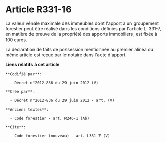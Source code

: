 # Article R331-16

La valeur vénale maximale des immeubles dont l'apport à un groupement forestier peut être réalisé dans les conditions
définies par l'article L. 331-7, en matière de preuve de la propriété des apports immobiliers, est fixée à 100 euros. 

La déclaration de faits de possession mentionnée au premier alinéa du même article est reçue par le notaire dans l'acte
d'apport.

**Liens relatifs à cet article**

	**Codifié par**:

	  - Décret n°2012-836 du 29 juin 2012 (V)

	**Créé par**:

	  - Décret n°2012-836 du 29 juin 2012 - art. (V)

	**Anciens textes**:

	  - Code forestier - art. R246-1 (Ab)

	**Cite**:

	  - Code forestier (nouveau) - art. L331-7 (V)
